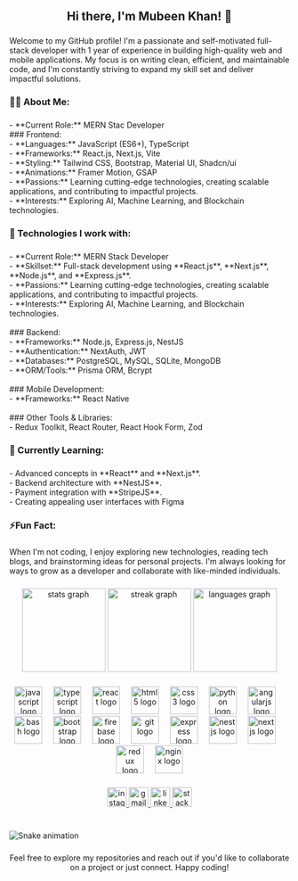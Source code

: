 <h2 align="center">Hi there, I'm Mubeen Khan! 🐧</h2>

###

<p align="left">Welcome to my GitHub profile! I'm a passionate and self-motivated full-stack developer with 1 year of experience in building high-quality web and mobile applications. My focus is on writing clean, efficient, and maintainable code, and I'm constantly striving to expand my skill set and deliver impactful solutions.</p>

###

<h3 align="left">🧑‍💻 About Me:</h3>

###

<p align="left">- **Current Role:** MERN Stac Developer<br>
### Frontend:<br>- **Languages:** JavaScript (ES6+), TypeScript<br>- **Frameworks:** React.js, Next.js, Vite<br>- **Styling:** Tailwind CSS, Bootstrap, Material UI, Shadcn/ui<br>- **Animations:** Framer Motion, GSAP<br>- **Passions:** Learning cutting-edge technologies, creating scalable applications, and contributing to impactful projects.<br>- **Interests:** Exploring AI, Machine Learning, and Blockchain technologies.</p>

###

<h3 align="left">🔧 Technologies I work with:</h3>

###

<p align="left">- **Current Role:** MERN Stack Developer<br>- **Skillset:** Full-stack development using **React.js**, **Next.js**, **Node.js**, and **Express.js**.<br>- **Passions:** Learning cutting-edge technologies, creating scalable applications, and contributing to impactful projects.<br>- **Interests:** Exploring AI, Machine Learning, and Blockchain technologies.<br><br>
### Backend:<br>- **Frameworks:** Node.js, Express.js, NestJS<br>- **Authentication:** NextAuth, JWT<br>- **Databases:** PostgreSQL, MySQL, SQLite, MongoDB<br>- **ORM/Tools:** Prisma ORM, Bcrypt<br><br>
### Mobile Development:<br>- **Frameworks:** React Native<br><br>
### Other Tools & Libraries:<br>- Redux Toolkit, React Router, React Hook Form, Zod</p>

###

<h3 align="left">🌱 Currently Learning:</h3>

###

<p align="left">- Advanced concepts in **React** and **Next.js**.<br>- Backend architecture with **NestJS**.<br>- Payment integration with **StripeJS**.<br>- Creating appealing user interfaces with Figma</p>

###

<h3 align="left">⚡Fun Fact:</h3>

###

<p align="left">When I'm not coding, I enjoy exploring new technologies, reading tech blogs, and brainstorming ideas for personal projects. I'm always looking for ways to grow as a developer and collaborate with like-minded individuals.</p>

###

<div align="center">
  <img src="https://github-readme-stats.vercel.app/api?username=mubeenkexe&hide_title=false&hide_rank=false&show_icons=true&include_all_commits=true&count_private=true&disable_animations=false&theme=gotham&locale=en&hide_border=false" height="150" alt="stats graph"  />
  <img src="https://streak-stats.demolab.com?user=mubeenkexe&locale=en&mode=daily&theme=gotham&hide_border=false&border_radius=5" height="150" alt="streak graph"  />
  <img src="https://github-readme-stats.vercel.app/api/top-langs?username=mubeenkexe&locale=en&hide_title=false&layout=compact&card_width=320&langs_count=5&theme=gotham&hide_border=false" height="150" alt="languages graph"  />
</div>

###

<div align="center">
  <img src="https://cdn.jsdelivr.net/gh/devicons/devicon/icons/javascript/javascript-original.svg" height="50" alt="javascript logo"  />
  <img width="12" />
  <img src="https://cdn.jsdelivr.net/gh/devicons/devicon/icons/typescript/typescript-original.svg" height="50" alt="typescript logo"  />
  <img width="12" />
  <img src="https://cdn.jsdelivr.net/gh/devicons/devicon/icons/react/react-original.svg" height="50" alt="react logo"  />
  <img width="12" />
  <img src="https://cdn.jsdelivr.net/gh/devicons/devicon/icons/html5/html5-original.svg" height="50" alt="html5 logo"  />
  <img width="12" />
  <img src="https://cdn.jsdelivr.net/gh/devicons/devicon/icons/css3/css3-original.svg" height="50" alt="css3 logo"  />
  <img width="12" />
  <img src="https://cdn.jsdelivr.net/gh/devicons/devicon/icons/python/python-original.svg" height="50" alt="python logo"  />
  <img width="12" />
  <img src="https://cdn.jsdelivr.net/gh/devicons/devicon/icons/angularjs/angularjs-original.svg" height="50" alt="angularjs logo"  />
  <img width="12" />
  <img src="https://cdn.jsdelivr.net/gh/devicons/devicon/icons/bash/bash-original.svg" height="50" alt="bash logo"  />
  <img width="12" />
  <img src="https://cdn.jsdelivr.net/gh/devicons/devicon/icons/bootstrap/bootstrap-original.svg" height="50" alt="bootstrap logo"  />
  <img width="12" />
  <img src="https://cdn.jsdelivr.net/gh/devicons/devicon/icons/firebase/firebase-plain.svg" height="50" alt="firebase logo"  />
  <img width="12" />
  <img src="https://cdn.jsdelivr.net/gh/devicons/devicon/icons/git/git-original.svg" height="50" alt="git logo"  />
  <img width="12" />
  <img src="https://cdn.jsdelivr.net/gh/devicons/devicon/icons/express/express-original.svg" height="50" alt="express logo"  />
  <img width="12" />
  <img src="https://cdn.jsdelivr.net/gh/devicons/devicon/icons/nestjs/nestjs-original.svg" height="50" alt="nestjs logo"  />
  <img width="12" />
  <img src="https://cdn.jsdelivr.net/gh/devicons/devicon/icons/nextjs/nextjs-original.svg" height="50" alt="nextjs logo"  />
  <img width="12" />
  <img src="https://cdn.jsdelivr.net/gh/devicons/devicon/icons/redux/redux-original.svg" height="50" alt="redux logo"  />
  <img width="12" />
  <img src="https://cdn.jsdelivr.net/gh/devicons/devicon/icons/nginx/nginx-original.svg" height="50" alt="nginx logo"  />
</div>

###

<div align="center">
  <a href="https://instagram/mubeenk.exe" target="_blank">
    <img src="https://img.shields.io/static/v1?message=Instagram&logo=instagram&label=&color=E4405F&logoColor=white&labelColor=&style=for-the-badge" height="35" alt="instagram logo"  />
  </a>
  <a href="mubeenk.exe@gmail.com" target="_blank">
    <img src="https://img.shields.io/static/v1?message=Gmail&logo=gmail&label=&color=D14836&logoColor=white&labelColor=&style=for-the-badge" height="35" alt="gmail logo"  />
  </a>
  <a href="https://www.linkedin.com/in/mubeenk-exe" target="_blank">
    <img src="https://img.shields.io/static/v1?message=LinkedIn&logo=linkedin&label=&color=0077B5&logoColor=white&labelColor=&style=for-the-badge" height="35" alt="linkedin logo"  />
  </a>
  <a href="https://stackoverflow.com/users/23126994/mubeen-k" target="_blank">
    <img src="https://img.shields.io/static/v1?message=Stackoverflow&logo=stackoverflow&label=&color=FE7A16&logoColor=white&labelColor=&style=for-the-badge" height="35" alt="stackoverflow logo"  />
  </a>
</div>

###

<br clear="both">

<img src="https://raw.githubusercontent.com/mubeenkexe/mubeenkexe/output/snake.svg" alt="Snake animation" />

###

<p align="center">Feel free to explore my repositories and reach out if you'd like to collaborate on a project or just connect. Happy coding!</p>

###
